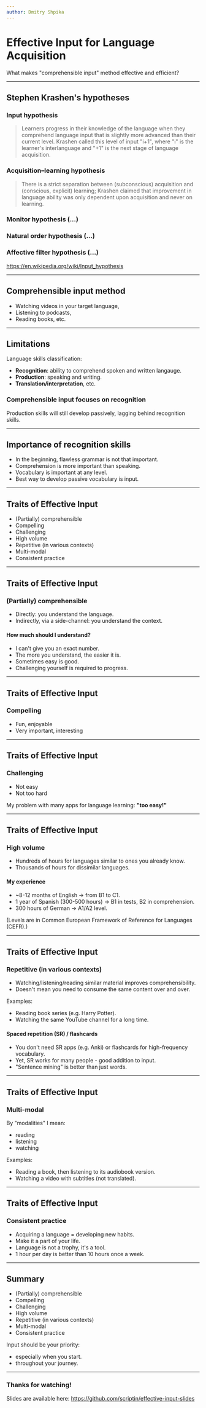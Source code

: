```yaml
---
author: Dmitry Shpika
---
```


# Effective Input for Language Acquisition

What makes "comprehensible input" method effective and efficient?

---

## Stephen Krashen's hypotheses

### Input hypothesis

> Learners progress in their knowledge of the language when they comprehend 
> language input that is slightly more advanced than their current level. 
> Krashen called this level of input "i+1", where "i" is the learner's 
> interlanguage and "+1" is the next stage of language acquisition.

### Acquisition–learning hypothesis

> There is a strict separation between (subconscious) acquisition 
> and (conscious, explicit) learning; Krashen claimed that improvement 
> in language ability was only dependent upon acquisition and never on learning.

### Monitor hypothesis (...)

### Natural order hypothesis (...)

### Affective filter hypothesis (...)


<https://en.wikipedia.org/wiki/Input_hypothesis>

---

## Comprehensible input method

- Watching videos in your target language,
- Listening to podcasts,
- Reading books, etc.

---

## Limitations

Language skills classification:

- **Recognition**: ability to comprehend spoken and written langauge.
- **Production**: speaking and writing.
- **Translation/interpretation**, etc.

### Comprehensible input focuses on recognition

Production skills will still develop passively, lagging behind recognition skills.

---

## Importance of recognition skills

- In the beginning, flawless grammar is not that important.
- Comprehension is more important than speaking.
- Vocabulary is important at any level.
- Best way to develop passive vocabulary is input.

---

## Traits of Effective Input

- (Partially) comprehensible
- Compelling
- Challenging
- High volume
- Repetitive (in various contexts)
- Multi-modal
- Consistent practice

---

## Traits of Effective Input

### (Partially) comprehensible

- Directly: you understand the language.
- Indirectly, via a side-channel: you understand the context.

#### How much should I understand?

- I can't give you an exact number.
- The more you understand, the easier it is.
- Sometimes easy is good.
- Challenging yourself is required to progress.

---

## Traits of Effective Input

### Compelling

- Fun, enjoyable
- Very important, interesting

---

## Traits of Effective Input

### Challenging

- Not easy
- Not too hard

My problem with many apps for language learning: **"too easy!"**

---

## Traits of Effective Input

### High volume

- Hundreds of hours for languages similar to ones you already know.
- Thousands of hours for dissimilar languages.

#### My experience

- ~8-12 months of English -> from B1 to C1.
- 1 year of Spanish (300-500 hours) -> B1 in tests, B2 in comprehension.
- 300 hours of German -> A1/A2 level.

(Levels are in Common European Framework of Reference for Languages (CEFR).)

---

## Traits of Effective Input

### Repetitive (in various contexts)

- Watching/listening/reading similar material improves comprehensibility.
- Doesn't mean you need to consume the same content over and over.

Examples:

- Reading book series (e.g. Harry Potter).
- Watching the same YouTube channel for a long time.

#### Spaced repetition (SR) / flashcards

- You don't need SR apps (e.g. Anki) or flashcards for high-frequency vocabulary.
- Yet, SR works for many people - good addition to input.
- "Sentence mining" is better than just words.

---

## Traits of Effective Input

### Multi-modal

By "modalities" I mean:

- reading
- listening
- watching

Examples:

- Reading a book, then listening to its audiobook version.
- Watching a video with subtitles (not translated).

---

## Traits of Effective Input

### Consistent practice

- Acquiring a language = developing new habits.
- Make it a part of your life.
- Language is not a trophy, it's a tool.
- 1 hour per day is better than 10 hours once a week.

---

## Summary

- (Partially) comprehensible
- Compelling
- Challenging
- High volume
- Repetitive (in various contexts)
- Multi-modal
- Consistent practice

Input should be your priority:
- especially when you start.
- throughout your journey.

---

### Thanks for watching!

Slides are available here: <https://github.com/scriptin/effective-input-slides>
